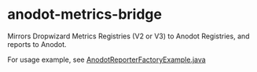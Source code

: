 # anodot-metrics-bridge
Mirrors Dropwizard Metrics Registries (V2 or V3) to Anodot Registries, and reports to Anodot.

For usage example, see [AnodotReporterFactoryExample.java](https://github.com/kenshoo/anodot-metrics-bridge/blob/master/anodot-reporter-example/src/main/java/com/kenshoo/metrics/anodot/example/AnodotReporterFactoryExample.java)
